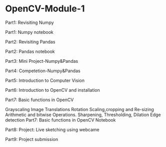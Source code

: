 # OpenCV-Module-1


Part1: Revisiting Numpy

Part1: Numpy notebook

Part2: Revisiting Pandas

Part2: Pandas notebook

Part3: Mini Project-Numpy&Pandas

Part4: Competetion-Numpy&Pandas

Part5: Introduction to Computer Vision

Part6: Introduction to OpenCV and installation

Part7: Basic functions in OpenCV

Grayscaling
Image Translations
Rotation
Scaling,cropping and Re-sizing
Arithmetic and bitwise Operations.
Sharpening, Thresholding, Dilation
Edge detection
Part7: Basic functions in OpenCV Notebook

Part8: Project: Live sketching using webcame

Part9: Project submission
